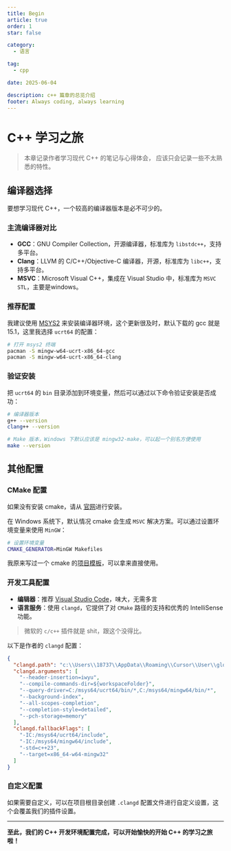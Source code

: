 ```yaml
---
title: Begin
article: true
order: 1
star: false

category:
  - 语言

tag:
  - cpp

date: 2025-06-04

description: c++ 篇章的总览介绍
footer: Always coding, always learning
---
```

<!-- more -->

# C++ 学习之旅

> 本章记录作者学习现代 C++ 的笔记与心得体会， 应该只会记录一些不太熟悉的特性。

## 编译器选择

要想学习现代 C++，一个较高的编译器版本是必不可少的。

### 主流编译器对比

- **GCC**：GNU Compiler Collection，开源编译器，标准库为 `libstdc++`，支持多平台。
- **Clang**：LLVM 的 C/C++/Objective-C 编译器，开源，标准库为 `libc++`，支持多平台。
- **MSVC**：Microsoft Visual C++，集成在 Visual Studio 中，标准库为 `MSVC STL`，主要是windows。

### 推荐配置

我建议使用 [MSYS2](https://www.msys2.org/) 来安装编译器环境，这个更新很及时，默认下载的 gcc 就是15.1，这里我选择 `ucrt64` 的配置：

```bash
# 打开 msys2 终端
pacman -S mingw-w64-ucrt-x86_64-gcc
pacman -S mingw-w64-ucrt-x86_64-clang
```

### 验证安装

把 `ucrt64` 的 `bin` 目录添加到环境变量，然后可以通过以下命令验证安装是否成功：

```bash
# 编译器版本
g++ --version
clang++ --version

# Make 版本，Windows 下默认应该是 mingw32-make，可以起一个别名方便使用
make --version
```

## 其他配置

### CMake 配置

如果没有安装 cmake，请从 [官网](https://cmake.org/download/)进行安装。

在 Windows 系统下，默认情况 cmake 会生成 `MSVC` 解决方案。可以通过设置环境变量来使用 `MinGW`：

```bash
# 设置环境变量
CMAKE_GENERATOR=MinGW Makefiles
```

我原来写过一个 cmake 的[项目模板](https://github.com/KBchulan/ClBlogs-Src/tree/main/blogs-main/cpp/cmake-template)，可以拿来直接使用。

### 开发工具配置

- **编辑器**：推荐 [Visual Studio Code](https://code.visualstudio.com/)，味大，无需多言
- **语言服务**：使用 `clangd`，它提供了对 `CMake` 路径的支持和优秀的 IntelliSense 功能。

> 微软的 `c/c++` 插件就是 shit，跟这个没得比。

以下是作者的 `clangd` 配置：

```json
{
  "clangd.path": "c:\\Users\\18737\\AppData\\Roaming\\Cursor\\User\\globalStorage\\llvm-vs-code-extensions.vscode-clangd\\install\\19.1.2\\clangd_19.1.2\\bin\\clangd.exe",
  "clangd.arguments": [
    "--header-insertion=iwyu",
    "--compile-commands-dir=${workspaceFolder}",
    "--query-driver=C:/msys64/ucrt64/bin/*,C:/msys64/mingw64/bin/*",
    "--background-index",
    "--all-scopes-completion",
    "--completion-style=detailed",
    "--pch-storage=memory"
  ],
  "clangd.fallbackFlags": [
    "-IC:/msys64/ucrt64/include",
    "-IC:/msys64/mingw64/include",
    "-std=c++23",
    "--target=x86_64-w64-mingw32"
  ]
}
```

### 自定义配置

如果需要自定义，可以在项目根目录创建 `.clangd` 配置文件进行自定义设置，这个会覆盖我们的插件设置。

---

**至此，我们的 C++ 开发环境配置完成，可以开始愉快的开始 C++ 的学习之旅啦！**
